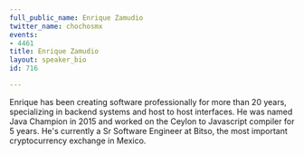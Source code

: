 ```yaml
---
full_public_name: Enrique Zamudio
twitter_name: chochosmx
events:
- 4461
title: Enrique Zamudio
layout: speaker_bio
id: 716

---
```

Enrique has been creating software professionally for more than 20 years, specializing in backend systems and host to host interfaces. He was named Java Champion in 2015 and worked on the Ceylon to Javascript compiler for 5 years. He's currently a Sr Software Engineer at Bitso, the most important cryptocurrency exchange in Mexico.